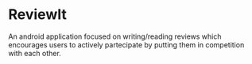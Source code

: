 # ReviewIt
An android application focused on writing/reading reviews which encourages users to actively partecipate by putting them in competition with each other.

